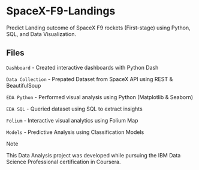 # SpaceX-F9-Landings

Predict Landing outcome of SpaceX F9 rockets (First-stage) using Python, SQL, and Data Visualization.

## Files

`Dashboard` - Created interactive dashboards with Python Dash

`Data Collection` - Prepated Dataset from SpaceX API using REST & BeautifulSoup

`EDA Python` - Performed visual analysis using Python (Matplotlib & Seaborn)

`EDA SQL` - Queried dataset using SQL to extract insights

`Folium` - Interactive visual analytics using Folium Map

`Models` - Predictive Analysis using Classification Models

>[!NOTE]
>This Data Analysis project was developed while pursuing the IBM Data Science Professional certification in Coursera.
